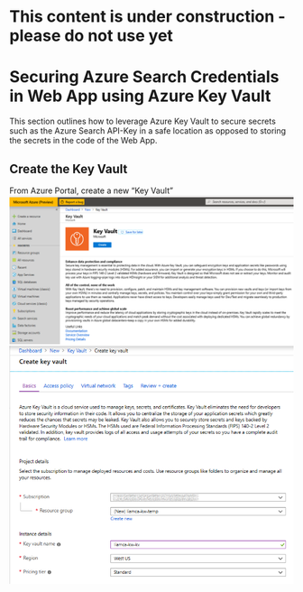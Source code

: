 # This content is under construction - please do not use yet

# Securing Azure Search Credentials in Web App using Azure Key Vault

This section outlines how to leverage Azure Key Vault to secure secrets such as the Azure Search API-Key in a safe location as opposed to storing the secrets in the code of the Web App.

## Create the Key Vault
From Azure Portal, create a new “Key Vault”
![](/images/create-kv-1.png)
![](/images/create-kv-2.png)

